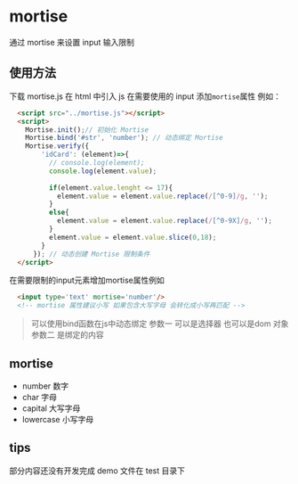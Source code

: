 # mortise

通过 mortise 来设置 input 输入限制

## 使用方法

下载 mortise.js
在 html 中引入 js
在需要使用的 input 添加`mortise`属性
例如：
```html
  <script src="../mortise.js"></script>
  <script>
    Mortise.init();// 初始化 Mortise
    Mortise.bind('#str', 'number'); // 动态绑定 Mortise
    Mortise.verify({
        'idCard': (element)=>{
          // console.log(element);
          console.log(element.value);
          
          if(element.value.lenght <= 17){
            element.value = element.value.replace(/[^0-9]/g, '');
          }
          else{
            element.value = element.value.replace(/[^0-9X]/g, '');
          }
          element.value = element.value.slice(0,18);
        }
      }); // 动态创建 Mortise 限制条件
  </script>
```
在需要限制的input元素增加mortise属性例如
```html
  <input type='text' mortise='number'/>
  <!-- mortise 属性建议小写 如果包含大写字母 会转化成小写再匹配 -->
```
> 可以使用bind函数在js中动态绑定
> 参数一 可以是选择器 也可以是dom 对象
> 参数二 是绑定的内容

## mortise

- number 数字
- char 字母
- capital 大写字母
- lowercase 小写字母

## tips

部分内容还没有开发完成
demo 文件在 test 目录下
